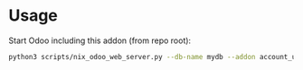 # Usage

Start Odoo including this addon (from repo root):

```bash
python3 scripts/nix_odoo_web_server.py --db-name mydb --addon account_update_tax_tags
```

